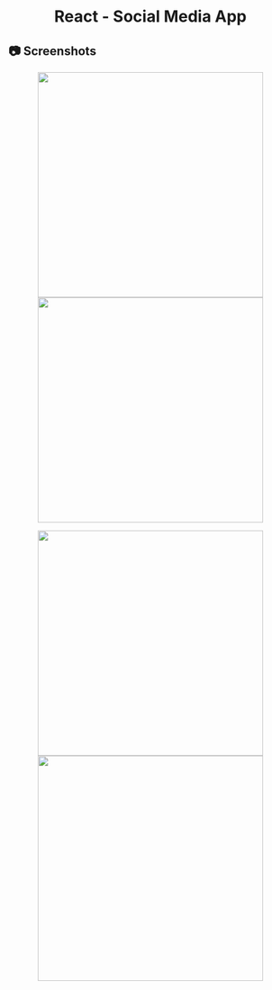 <h1 align="center">
   React - Social Media App
</h1>

<h2>
📷 Screenshots
</h2>

<p align="center">
  <img src="https://github.com/ozkannbuyuk/react-exercises/assets/111967202/d0ed5fb0-1312-49fe-b920-899108c768e5" width="400" />
  <img src="https://github.com/ozkannbuyuk/react-exercises/assets/111967202/0de0679e-c5d8-4b46-a5a0-b40696de5721" width="400" />
</p>

<p align="center">
  <img src="https://github.com/ozkannbuyuk/react-exercises/assets/111967202/c2805f97-3c26-4d74-bfe1-c8aa77ea6689" width="400" />
  <img src="https://github.com/ozkannbuyuk/react-exercises/assets/111967202/a62d6a38-c033-4468-8a6a-0b7d9566d267" width="400" />
</p>
